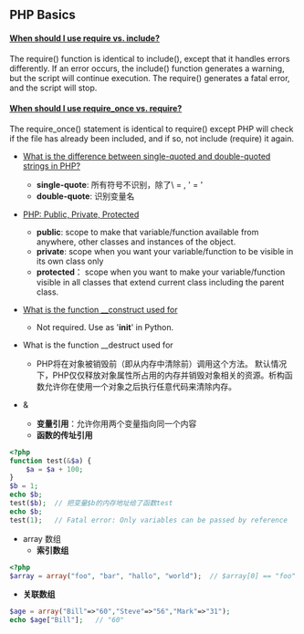 PHP Basics
-----
#### [When should I use require vs. include?](http://stackoverflow.com/questions/2418473/when-should-i-use-require-once-vs-include)    
The require() function is identical to include(), except that it handles errors differently. If an error occurs, the include() function generates a warning, but the script will continue execution. The require() generates a fatal error, and the script will stop.

#### [When should I use require_once vs. require?](http://stackoverflow.com/questions/2418473/when-should-i-use-require-once-vs-include)
The require_once() statement is identical to require() except PHP will check if the file has already been included, and if so, not include (require) it again.

* [What is the difference between single-quoted and double-quoted strings in PHP?](http://stackoverflow.com/questions/3446216/what-is-the-difference-between-single-quoted-and-double-quoted-strings-in-php)
  * **single-quote**: 所有符号不识别，除了\\ = \, \' = '
  * **double-quote**: 识别变量名

* [PHP: Public, Private, Protected](http://stackoverflow.com/questions/4361553/php-public-private-protected)
  * **public**: scope to make that variable/function available from anywhere, other classes and instances of the object.
  * **private**: scope when you want your variable/function to be visible in its own class only
  * **protected**： scope when you want to make your variable/function visible in all classes that extend current class including the parent class.

* [What is the function __construct used for](http://stackoverflow.com/questions/455910/what-is-the-function-construct-used-for)
  * Not required. Use as '__init__' in Python.

* What is the function __destruct used for
  * PHP将在对象被销毁前（即从内存中清除前）调用这个方法。 默认情况下，PHP仅仅释放对象属性所占用的内存并销毁对象相关的资源。析构函数允许你在使用一个对象之后执行任意代码来清除内存。

* &
  * **变量引用**：允许你用两个变量指向同一个内容
  * **函数的传址引用**
```PHP
<?php
function test(&$a) {
    $a = $a + 100;
}
$b = 1;
echo $b;
test($b);  // 把变量$b的内存地址给了函数test
echo $b;
test(1);   // Fatal error: Only variables can be passed by reference
```

* array 数组
  * **索引数组**
```PHP
<?php
$array = array("foo", "bar", "hallo", "world");  // $array[0] == "foo"
```
  * **关联数组**
```php
$age = array("Bill"=>"60","Steve"=>"56","Mark"=>"31");
echo $age["Bill"];   // "60"
```
